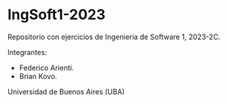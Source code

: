 # IngSoft1-2023

Repositorio con ejercicios de Ingenieria de Software 1, 2023-2C.

Integrantes:
- Federico Arienti.
- Brian Kovo.

Universidad de Buenos Aires (UBA)